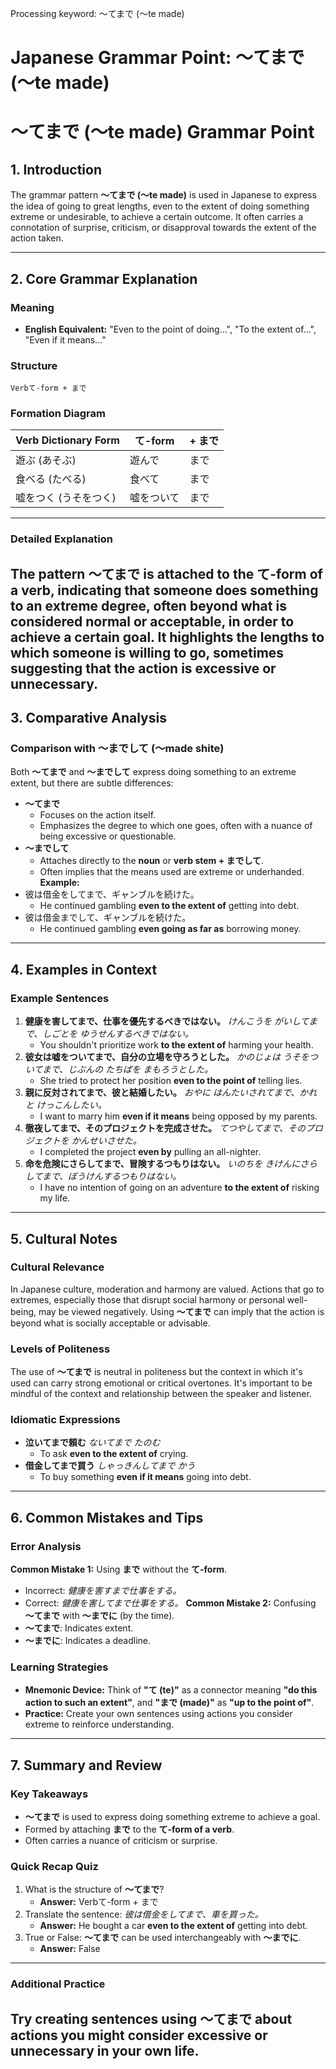 Processing keyword: ～てまで (〜te made)
# Japanese Grammar Point: ～てまで (〜te made)
# ～てまで (〜te made) Grammar Point
## 1. Introduction
The grammar pattern **～てまで (〜te made)** is used in Japanese to express the idea of going to great lengths, even to the extent of doing something extreme or undesirable, to achieve a certain outcome. It often carries a connotation of surprise, criticism, or disapproval towards the extent of the action taken.

---
## 2. Core Grammar Explanation
### Meaning
- **English Equivalent:** "Even to the point of doing...", "To the extent of...", "Even if it means..."
### Structure
```plaintext
Verbて-form + まで
```
### Formation Diagram
| Verb Dictionary Form | て-form | + まで |
|----------------------|---------|-------|
| 遊ぶ (あそぶ)         | 遊んで  | まで  |
| 食べる (たべる)       | 食べて  | まで  |
| 嘘をつく (うそをつく) | 嘘をついて | まで  |
---
### Detailed Explanation
The pattern **～てまで** is attached to the **て-form of a verb**, indicating that someone does something to an extreme degree, often beyond what is considered normal or acceptable, in order to achieve a certain goal. It highlights the lengths to which someone is willing to go, sometimes suggesting that the action is excessive or unnecessary.
---
## 3. Comparative Analysis
### Comparison with ～までして (～made shite)
Both **～てまで** and **～までして** express doing something to an extreme extent, but there are subtle differences:
- **～てまで**
  - Focuses on the action itself.
  - Emphasizes the degree to which one goes, often with a nuance of being excessive or questionable.
- **～までして**
  - Attaches directly to the **noun** or **verb stem + までして**.
  - Often implies that the means used are extreme or underhanded.
**Example:**
- 彼は借金をしてまで、ギャンブルを続けた。
  - He continued gambling **even to the extent of** getting into debt.
- 彼は借金までして、ギャンブルを続けた。
  - He continued gambling **even going as far as** borrowing money.
---
## 4. Examples in Context
### Example Sentences
1. **健康を害してまで、仕事を優先するべきではない。**
   *けんこうを がいしてまで、しごとを ゆうせんするべきではない。*
   - You shouldn't prioritize work **to the extent of** harming your health.
2. **彼女は嘘をついてまで、自分の立場を守ろうとした。**
   *かのじょは うそをついてまで、じぶんの たちばを まもろうとした。*
   - She tried to protect her position **even to the point of** telling lies.
3. **親に反対されてまで、彼と結婚したい。**
   *おやに はんたいされてまで、かれと けっこんしたい。*
   - I want to marry him **even if it means** being opposed by my parents.
4. **徹夜してまで、そのプロジェクトを完成させた。**
   *てつやしてまで、そのプロジェクトを かんせいさせた。*
   - I completed the project **even by** pulling an all-nighter.
5. **命を危険にさらしてまで、冒険するつもりはない。**
   *いのちを きけんにさらしてまで、ぼうけんするつもりはない。*
   - I have no intention of going on an adventure **to the extent of** risking my life.
---
## 5. Cultural Notes
### Cultural Relevance
In Japanese culture, moderation and harmony are valued. Actions that go to extremes, especially those that disrupt social harmony or personal well-being, may be viewed negatively. Using **～てまで** can imply that the action is beyond what is socially acceptable or advisable.
### Levels of Politeness
The use of **～てまで** is neutral in politeness but the context in which it's used can carry strong emotional or critical overtones. It's important to be mindful of the context and relationship between the speaker and listener.
### Idiomatic Expressions
- **泣いてまで頼む**
  *ないてまで たのむ*
  - To ask **even to the extent of** crying.
- **借金してまで買う**
  *しゃっきんしてまで かう*
  - To buy something **even if it means** going into debt.
---
## 6. Common Mistakes and Tips
### Error Analysis
**Common Mistake 1:** Using **まで** without the **て-form**.
- Incorrect: *健康を害すまで仕事をする。*
- Correct:   *健康を害してまで仕事をする。*
**Common Mistake 2:** Confusing **～てまで** with **～までに** (by the time).
- **～てまで**: Indicates extent.
- **～までに**: Indicates a deadline.
### Learning Strategies
- **Mnemonic Device:** Think of **"て (te)"** as a connector meaning **"do this action to such an extent"**, and **"まで (made)"** as **"up to the point of"**.
- **Practice:** Create your own sentences using actions you consider extreme to reinforce understanding.
---
## 7. Summary and Review
### Key Takeaways
- **～てまで** is used to express doing something extreme to achieve a goal.
- Formed by attaching **まで** to the **て-form of a verb**.
- Often carries a nuance of criticism or surprise.
### Quick Recap Quiz
1. What is the structure of **～てまで**?
   - **Answer:** Verbて-form + まで
2. Translate the sentence: *彼は借金をしてまで、車を買った。*
   - **Answer:** He bought a car **even to the extent of** getting into debt.
3. True or False: **～てまで** can be used interchangeably with **～までに**.
   - **Answer:** False
---
### Additional Practice
Try creating sentences using **～てまで** about actions you might consider excessive or unnecessary in your own life.
---

